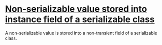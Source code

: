 # [Non-serializable value stored into instance field of a serializable class](https://spotbugs.readthedocs.io/en/latest/bugDescriptions.html#SE_BAD_FIELD_STORE)

 A non-serializable value is stored into a non-transient field
of a serializable class.